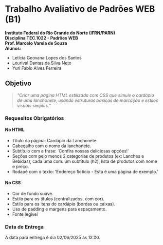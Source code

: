 # Trabalho Avaliativo de Padrões WEB (B1)

**Instituto Federal do Rio Grande do Norte (IFRN/PARN)**</br>
**Disciplina TEC.1022 - Padrões WEB**</br>
**Prof. Marcelo Varela de Souza**</br>
**Alunos:**

- Letícia Geovana Lopes dos Santos
- Lourival Dantas da Silva Neto
- Yuri Fabio Alves Ferreira

## Objetivo

> _"Criar uma página HTML estilizada com CSS que simule o cardápio de uma lanchonete, usando estruturas básicas de marcação e estilos visuais simples."_

### Requesitos Obrigatórios

#### No HTML

- Título da página: Cardápio da Lanchonete.
- Cabeçalho com o nome da lanchonete.
- Subtítulo com a frase: 'Confira nossas deliciosas opções!'
- Seções com pelo menos 2 categorias de produtos (ex: Lanches e Bebidas), cada uma com: um subtítulo (h2), lista de produtos com nome e preço.
- Rodapé com o texto: 'Endereço fictício - Esta é uma página de exemplo.'

#### No CSS

- Cor de fundo suave.
- Estilo para os títulos (centralizados, com cor).
- Estilo para os itens do cardápio (bordas ou caixas).
- Uso de padding e margens para espaçamento.
- Fonte legível

### Data de Entrega

A data para entrega é dia 02/06/2025 às 12:00.
